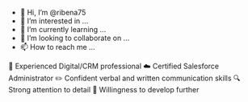 - 👋 Hi, I’m @ribena75
- 👀 I’m interested in ...
- 🌱 I’m currently learning ...
- 💞️ I’m looking to collaborate on ...
- 📫 How to reach me ...

👋 Experienced Digital/CRM professional
☁️ Certified Salesforce Administrator
✏️ Confident verbal and written communication skills
🔍 Strong attention to detail
🌱 Willingness to develop further
